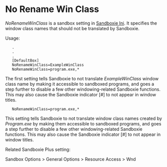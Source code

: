 # No Rename Win Class

_NoRenameWinClass_ is a sandbox setting in [Sandboxie Ini](SandboxieIni.md). It specifies the window class names that should not be translated by Sandboxie.

Usage:
```
   .
   .
   .
   [DefaultBox]
   NoRenameWinClass=ExampleWinClass
   NoRenameWinClass=program.exe,*
```

The first setting tells Sandboxie to not translate _ExampleWinClass_ window class name by making it accessible to sandboxed programs, and goes a step further to disable a few other windowing-related Sandboxie functions. This may also cause the Sandboxie indicator [#] to not appear in window titles.

```
   NoRenameWinClass=program.exe,*
```

This setting tells Sandboxie to not translate window class names created by _Program.exe_ by making them accessible to sandboxed programs, and goes a step further to disable a few other windowing-related Sandboxie functions. This may also cause the Sandboxie indicator [#] to not appear in window titles.

Related Sandboxie Plus setting:

Sandbox Options > General Options > Resource Access > Wnd
